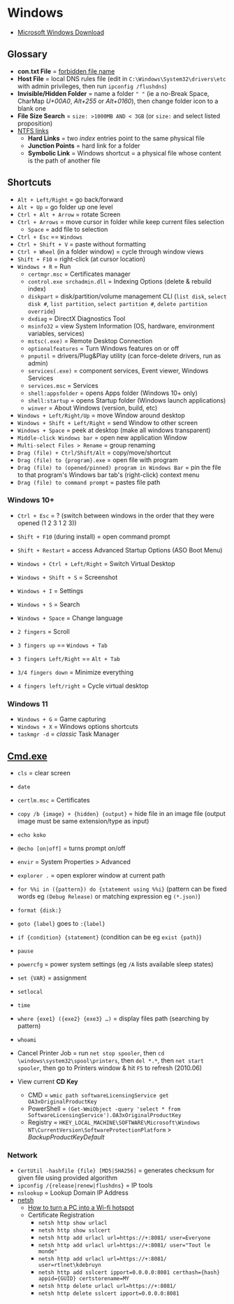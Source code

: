 # Windows

* [Microsoft Windows Download](https://www.microsoft.com/software-download)

## Glossary

* **con.txt File** = [forbidden file name](https://www.reddit.com/r/todayilearned/comments/a0zht/til_that_you_cant_create_a_file_in_windows_called/c0fcr5n)
* **Host File** = local DNS rules file (edit in `C:\Windows\System32\drivers\etc` with admin privileges, then run `ipconfig /flushdns`)
* **Invisible/Hidden Folder** = name a folder `" "` (ie a no-Break Space, CharMap _U+00A0_, _Alt+255_ or _Alt+0160_), then change folder icon to a blank one
* **File Size Search** = `size: >1000MB AND < 3GB` (or `size:` and select listed proposition)
* [NTFS links](https://en.wikipedia.org/wiki/NTFS_links)
  * **Hard Links** = two _index_ entries point to the same physical file
  * **Junction Points** = hard link for a folder
  * **Symbolic Link** = Windows shortcut = a physical file whose content is the path of another file

## Shortcuts

* `Alt + Left/Right` = go back/forward
* `Alt + Up`  = go folder up one level
* `Ctrl + Alt + Arrow` = rotate Screen
* `Ctrl + Arrows` = move cursor in folder while keep current files selection
  * `Space` = add file to selection
* `Ctrl + Esc` == `Windows`
* `Ctrl + Shift + V` = paste without formatting
* `Ctrl + Wheel` (in a folder window) = cycle through window views
* `Shift + F10` = right-click (at cursor location)
* `Windows + R` = Run
  * `certmgr.msc` = Certificates manager
  * `control.exe srchadmin.dll` = Indexing Options (delete & rebuild index)
  * `diskpart` = disk/partition/volume management CLI (`list disk`, `select disk #`, `list partition`, `select partition #`, `delete partition override`)
  * `dxdiag` = DirectX Diagnostics Tool
  * `msinfo32` = view System Information (OS, hardware, environment variables, services)
  * `mstsc(.exe)` = Remote Desktop Connection
  * `optionalfeatures` = Turn Windows features on or off
  * `pnputil` = drivers/Plug&Play utility (can force-delete drivers, run as admin)
  * `services(.exe)` = component services, Event viewer, Windows Services
  * `services.msc` = Services
  * `shell:appsfolder` = opens Apps folder (Windows 10+ only)
  * `shell:startup` = opens Startup folder (Windows launch applications)
  * `winver` = About Windows (version, build, etc)
* `Windows + Left/Right/Up` = move Window around desktop
* `Windows + Shift + Left/Right` = send Window to other screen
* `Windows + Space` = peek at desktop (make all windows transparent)
* `Middle-click Windows bar` = open new application Window
* `Multi-select Files > Rename` = group renaming
* `Drag (file) + Ctrl/Shift/Alt` = copy/move/shortcut
* `Drag (file) to {program}.exe` = open file with program
* `Drag (file) to (opened/pinned) program in Windows Bar` = pin the file to that program's Windows bar tab's (right-click) context menu
* `Drag (file) to command prompt` = pastes file path

### Windows 10+

* `Ctrl + Esc` = ? (switch between windows in the order that they were opened (1 2 3 1 2 3))
* `Shift + F10` (during install) = open command prompt
* `Shift + Restart` = access Advanced Startup Options (ASO Boot Menu)
* `Windows + Ctrl + Left/Right` = Switch Virtual Desktop
* `Windows + Shift + S` = Screenshot
* `Windows + I` = Settings
* `Windows + S` = Search
* `Windows + Space` = Change language

* `2 fingers` = Scroll
* `3 fingers up` == `Windows + Tab`
* `3 fingers Left/Right` == `Alt + Tab`
* `3/4 fingers down` = Minimize everything
* `4 fingers left/right` = Cycle virtual desktop

### Windows 11

* `Windows + G` = Game capturing
* `Windows + X` = Windows options shortcuts
* `taskmgr -d` = _classic_ Task Manager

## [Cmd.exe](https://en.wikipedia.org/wiki/Cmd.exe#Windows_NT_family)

* `cls` = clear screen
* `date`
* `certlm.msc` = Certificates
* `copy /b {image} + {hidden} {output}` = hide file in an image file (output image must be same extension/type as input)
* `echo koko`
* `@echo [on|off]` = turns prompt on/off
* `envir` = System Properties > Advanced
* `explorer .` = open explorer window at current path
* `for %%i in ({pattern}) do {statement using %%i}` (pattern can be fixed words eg `(Debug Release)` or matching expression eg `(*.json)`)
* `format {disk:}`
* `goto {label}` goes to `:{label}`
* `if {condition} {statement}` (condition can be eg `exist {path}`)
* `pause`
* `powercfg` = power system settings (eg `/A` lists available sleep states)
* `set {VAR}` = assignment
* `setlocal`
* `time`
* `where {exe1} ({exe2} {exe3} …)` = display files path (searching by pattern)
* `whoami`

* Cancel Printer Job = run `net stop spooler`, then `cd \windows\system32\spool\printers`, then  `del *.*`, then `net start spooler`, then go to Printers window & hit `F5` to refresh (2010.06)
* View current **CD Key**
  * CMD = `wmic path softwareLicensingService get OA3xOriginalProductKey`
  * PowerShell = `(Get-WmiObject -query 'select * from SoftwareLicensingService').OA3xOriginalProductKey`
  * Registry = `HKEY_LOCAL_MACHINE\SOFTWARE\Microsoft\Windows NT\CurrentVersion\SoftwareProtectionPlatform` > _BackupProductKeyDefault_

### Network

* `CertUtil -hashfile {file} [MD5|SHA256]` = generates checksum for given file using provided algorithm
* `ipconfig /{release|renew|flushdns}` = IP tools
* `nslookup` = Lookup Domain IP Address
* [netsh](https://en.wikipedia.org/wiki/Netsh)
  * [How to turn a PC into a Wi-fi hotspot](http://www.reddit.com/r/YouShouldKnow/comments/2bqfvi/ysk_how_to_turn_your_pc_into_a_wifi_hotspot)
  * Certificate Registration
    * `netsh http show urlacl`
    * `netsh http show sslcert`
    * `netsh http add urlacl url=https://+:8081/ user=Everyone`
    * `netsh http add urlacl url=https://+:8081/ user="Tout le monde"`
    * `netsh http add urlacl url=https://+:8081/ user=rtlnet\kdebruyn`
    * `netsh http add sslcert ipport=0.0.0.0:8081 certhash={hash} appid={GUID} certstorename=MY`
    * `netsh http delete urlacl url=https://+:8081/`
    * `netsh http delete sslcert ipport=0.0.0.0:8081`
